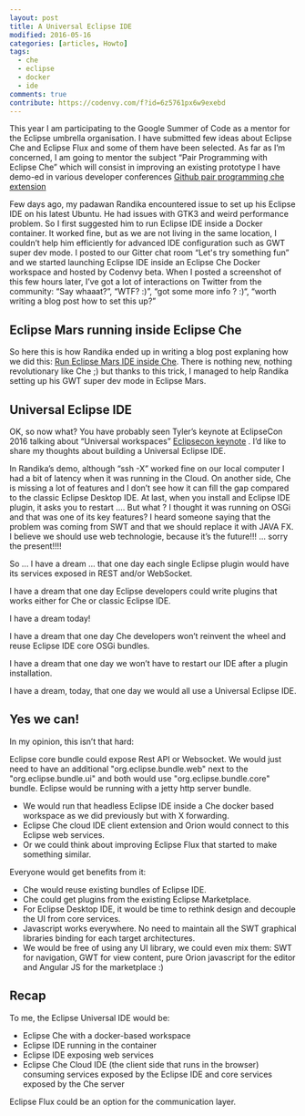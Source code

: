 ```yaml
---
layout: post
title: A Universal Eclipse IDE
modified: 2016-05-16
categories: [articles, Howto]
tags: 
  - che
  - eclipse
  - docker
  - ide
comments: true
contribute: https://codenvy.com/f?id=6z5761px6w9exebd
---
```


This year I am participating to the Google Summer of Code as a mentor for the Eclipse umbrella organisation. I have submitted few ideas about Eclipse Che and Eclipse Flux and some of them have been selected. As far as I’m concerned, I am going to mentor the subject “Pair Programming with Eclipse Che” which will consist in improving an existing prototype I have demo-ed in various developer conferences [Github pair programming che extension](https://github.com/sunix/che-plugin-flux-live-edit)

Few days ago, my padawan Randika encountered issue to set up his Eclipse IDE on his latest Ubuntu. He had issues with GTK3 and weird performance problem. So I first suggested him to run Eclipse IDE inside a Docker container. It worked fine, but as we are not living in the same location, I couldn’t help him efficiently for advanced IDE configuration such as GWT super dev mode.
I posted to our Gitter chat room “Let's try something fun” and we started launching Eclipse IDE inside an Eclipse Che Docker workspace and hosted by Codenvy beta.
When I posted a screenshot of this few hours later, I’ve got a lot of interactions on Twitter from the community: “Say whaaat?”, “WTF? :)”, “got some more info ? :)“, “worth writing a blog post how to set this up?”

<!-- more -->

## Eclipse Mars running inside Eclipse Che
So here this is how Randika ended up in writing a blog post explaning how we did this: [Run Eclipse Mars IDE inside Che](http://www.rnavagamuwa.com/open-source/run-eclipse-mars-ide-inside-eclipse-che/).
There is nothing new, nothing revolutionary like Che ;) but thanks to this trick, I managed to help Randika setting up his GWT super dev mode in Eclipse Mars.


## Universal Eclipse IDE
OK, so now what? You have probably seen Tyler’s keynote at EclipseCon 2016 talking about “Universal workspaces” [Eclipsecon keynote](http://www.infoq.com/presentations/eclipse-che-eclipsecon-2016) . I’d like to share my thoughts about building a Universal Eclipse IDE.

In Randika’s demo, although “ssh -X” worked fine on our Iocal computer I had a bit of latency when it was running in the Cloud.
On another side, Che is missing a lot of features and I don’t see how it can fill the gap compared to the classic Eclipse Desktop IDE.
At last, when you install and Eclipse IDE plugin, it asks you to restart …. But what ? I thought it was running on OSGi and that was one of its key features? I heard someone saying that the problem was coming from SWT and that we should replace it with JAVA FX. I believe we should use web technologie, because it’s the future!!! ... sorry the present!!!!

So ... I have a dream ... that one day each single Eclipse plugin would have its services exposed in REST and/or WebSocket.

I have a dream that one day Eclipse developers could write plugins that works either for Che or classic Eclipse IDE.

I have a dream today!

I have a dream that one day Che developers won’t reinvent the wheel and reuse Eclipse IDE core OSGi bundles.

I have a dream that one day we won’t have to restart our IDE after a plugin installation.

I have a dream, today, that one day we would all use a Universal Eclipse IDE.

## Yes we can!
In my opinion, this isn’t that hard:

Eclipse core bundle could expose Rest API or Websocket. We would just need to have an additional "org.eclipse.bundle.web" next to the "org.eclipse.bundle.ui" and both would use "org.eclipse.bundle.core" bundle. Eclipse would be running with a jetty http server bundle.

- We would run that headless Eclipse IDE inside a Che docker based workspace as we did previously but with X forwarding.
- Eclipse Che cloud IDE client extension and Orion would connect to this Eclipse web services.
- Or we could think about improving Eclipse Flux that started to make something similar.

Everyone would get benefits from it:

- Che would reuse existing bundles of Eclipse IDE.
- Che could get plugins from the existing Eclipse Marketplace.
- For Eclipse Desktop IDE, it would be time to rethink design and decouple the UI from core services.
- Javascript works everywhere. No need to maintain all the SWT graphical libraries binding for each target architectures.
- We would be free of using any UI library, we could even mix them: SWT for navigation, GWT for view content, pure Orion javascript for the editor and Angular JS for the marketplace :)

## Recap
To me, the Eclipse Universal IDE would be:

- Eclipse Che with a docker-based workspace
- Eclipse IDE running in the container
- Eclipse IDE exposing web services
- Eclipse Che Cloud IDE (the client side that runs in the browser) consuming services exposed by the Eclipse IDE and core services exposed by the Che server

Eclipse Flux could be an option for the communication layer.
